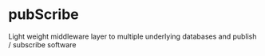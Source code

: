 # pubScribe
Light weight middleware layer to multiple underlying databases and publish / subscribe software
